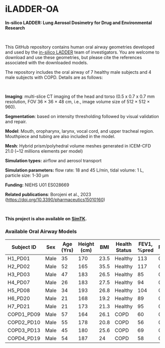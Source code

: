 # iLADDER-OA

**In-silico LADDER: Lung Aerosol Dosimetry for Drug and Environmental Research**

<br>

This GitHub repository contains human oral airway geometries developed and used by the [in-silico LADDER](https://simtk.org/projects/insilico_ladder) team of investigators. You are welcome to download and use these geometries, but please cite the references associated with the downloaded models.

The repository includes the oral airway of 7 healthy male subjects and 4 male subjects with COPD. Details are as follows:

<br>

**Imaging**: multi-slice CT imaging of the head and torso (0.5 x 0.7 x 0.7 mm resolution, FOV 36 × 36 × 48 cm, i.e., image volume size of 512 × 512 × 960). 

**Segmentation**: based on intensity thresholding followed by visual validation and repair. 

**Model**: Mouth, oropharynx, larynx, vocal cord, and upper tracheal region. Mouthpiece and tubing are also included in the model.

**Mesh**: Hybrid prism/polyhedral volume meshes generated in ICEM-CFD 21.0 (~12 millions elements per model)

**Simulation types:** airflow and aerosol transport

**Simulation parameters:** flow rate: 18 and 45 L/min, tidal volume: 1 L, particle size: 1-30 µm

**Funding:** NIEHS U01 ES028669

**Related publications**: Borojeni et al., 2023 (https://doi.org/10.3390/pharmaceutics15010160) 

<br>

**This project is also available on** [**SimTK**](https://simtk.org/projects/insilico_ladder)**.**



### **Available Oral Airway Models**

| Subject ID | **Sex** | Age (Yrs) | Height (cm) | **BMI** | **Health Status** | **FEV1, %pred** | **FEV1/FVC** | **Mesh** | **Model**                                     |
| ---------- | ------- | --------- | ----------- | ------- | ----------------- | --------------- | ------------ | -------- | --------------------------------------------- |
| H1_PD01    | Male    | 35        | 170         | 23.5    | Healthy           | 113             | 0.88         | Yes      | [H1_PD01](INH/H1_PD01_UPPER_AIRWAY.stl)       |
| H2_PD02    | Male    | 52        | 165         | 35.5    | Healthy           | 117             | 0.79         | Yes      | [H2_PD02](INH/H2_PD02_UPPER_AIRWAY.stl)       |
| H3_PD03    | Male    | 47        | 183         | 26.5    | Healthy           | 85              | 0.74         | Yes      | [H3_PD03](INH/H3_PD03_UPPER_AIRWAY.stl)       |
| H4_PD07    | Male    | 26        | 183         | 27.5    | Healthy           | 94              | 0.80         | Yes      | [H4_PD07](INH/H4_PD07_UPPER_AIRWAY.stl)       |
| H5_PD08    | Male    | 34        | 193         | 26.8    | Healthy           | 104             | 0.84         | Yes      | [H5_PD08](INH/H5_PD08_UPPER_AIRWAY.stl)       |
| H6_PD20    | Male    | 21        | 168         | 19.2    | Healthy           | 89              | 0.73         | Yes      | [H6_PD20](INH/H6_PD20_UPPER_AIRWAY.stl)       |
| H7_PD21    | Male    | 21        | 173         | 21.3    | Healthy           | 95              | 0.81         | Yes      | [H7_PD21](INH/H7_PD21_UPPER_AIRWAY.stl)       |
| COPD1_PD09 | Male    | 57        | 164         | 26.1    | COPD              | 60              | 0.56         | Yes      | [COPD1_PD09](INH/COPD1_PD09_UPPER_AIRWAY.stl) |
| COPD2_PD10 | Male    | 55        | 178         | 20.8    | COPD              | 56              | 0.48         | Yes      | [COPD2_PD10](INH/COPD2_PD10_UPPER_AIRWAY.stl) |
| COPD3_PD13 | Male    | 45        | 180         | 25.6    | COPD              | 69              | 0.67         | Yes      | [COPD3_PD13](INH/COPD3_PD13_UPPER_AIRWAY.stl) |
| COPD4_PD19 | Male    | 54        | 187         | 24      | COPD              | 58              | 0.52         | Yes      | [COPD4_PD19](INH/COPD4_PD19_UPPER_AIRWAY.stl) |

 
